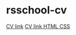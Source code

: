 # rsschool-cv

[CV link](https://ssempusha.github.io/rsschool-cv/cv)
[CV link HTML CSS](https://ssempusha.github.io/rsschool-cv/)
